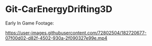 # Git-CarEnergyDrifting3D
 
Early In Game Footage:

https://user-images.githubusercontent.com/72802504/182720677-07f00d02-d82f-4502-930a-2f090327e99e.mp4

